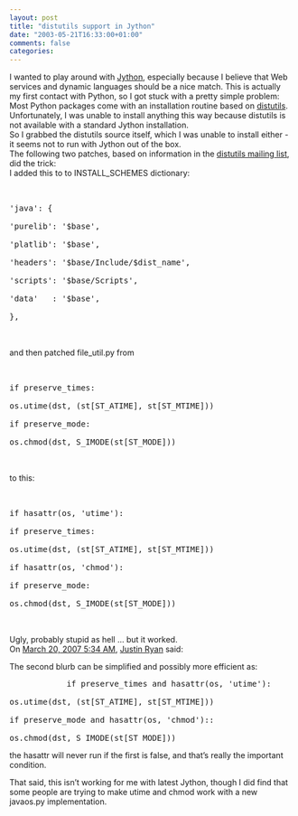 ```yaml
---
layout: post
title: "distutils support in Jython"
date: "2003-05-21T16:33:00+01:00"
comments: false
categories: 
---
```


<p>I wanted to play around with <a href="http://www.jython.org/">Jython</a>, especially because I believe that Web services and dynamic languages should be a nice match. This is actually my first contact with Python, so I got stuck with a pretty simple problem: Most Python packages come with an installation routine based on <a href="http://www.python.org/sigs/distutils-sig/">distutils</a>. Unfortunately, I was unable to install anything this way because distutils is not available with a standard Jython installation.<br />
So I grabbed the distutils source itself, which I was unable to install either - it seems not to run with Jython out of the box.<br />
The following two patches, based on information in the <a href="http://www.python.org/sigs/distutils-sig/list.html">distutils mailing list</a>, did the trick:<br />
I added this to to INSTALL_SCHEMES dictionary:<br />
</p><pre><br />
'java': {<br />
'purelib': '$base',<br />
'platlib': '$base',<br />
'headers': '$base/Include/$dist_name',<br />
'scripts': '$base/Scripts',<br />
'data'   : '$base',<br />
},<br />
</pre><br />
and then patched file_util.py from<br />
<pre><br />
if preserve_times:<br />
os.utime(dst, (st[ST_ATIME], st[ST_MTIME]))<br />
if preserve_mode:<br />
os.chmod(dst, S_IMODE(st[ST_MODE]))<br />
</pre><br />
to this:<br />
<pre><br />
if hasattr(os, 'utime'):<br />
if preserve_times:<br />
os.utime(dst, (st[ST_ATIME], st[ST_MTIME]))<br />
if hasattr(os, 'chmod'):<br />
if preserve_mode:<br />
os.chmod(dst, S_IMODE(st[ST_MODE]))<br />
</pre><br />
Ugly, probably stupid as hell ... but it worked.
<section class="comments">

<div class="comment" id="comment-25">
On <a href="#comment-25" title="Permalink to this comment">March 20, 2007  5:34 AM</a>, <a href="http://www.siggraph.org/members/jryan" title="http://www.siggraph.org/members/jryan" rel="nofollow">Justin Ryan</a>
said:
<p>The second blurb can be simplified and possibly more efficient as:</p>

<pre>            if preserve_times and hasattr(os, 'utime'):

os.utime(dst, (st[ST_ATIME], st[ST_MTIME]))

if preserve_mode and hasattr(os, 'chmod')::

os.chmod(dst, S_IMODE(st[ST_MODE]))
</pre>

<p>the hasattr will never run if the first is false, and that&#8217;s really the important condition.</p>

<p>That said, this isn&#8217;t working for me with latest Jython, though I did find that some people are trying to make utime and chmod work with a new javaos.py implementation.</p>


</section>

